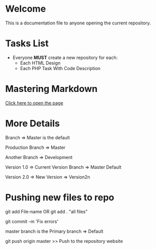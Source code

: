 # Welcome

This is a documentation file to anyone opening the current repository.

# Tasks List
- Everyone **MUST** create a new repository for each:
    - Each HTML Design
    - Each PHP Task With Code Description 

# Mastering Markdown
[Click here to open the page](https://guides.github.com/features/mastering-markdown/)

# More Details

Branch => Master is the default 

Production Branch => Master 

Another Branch => Development

Version 1.0 => Current Version  Branch => Master Default 

Version 2.0 => New Version => Version2n

# Pushing new files to repo

git add File-name OR git add . "all files"

git commit -m 'Fix errors'

master branch is the Primary branch => Default

git push origin master >> Push to the repository website
